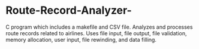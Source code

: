 # Route-Record-Analyzer-
C program which includes a makefile and CSV file. Analyzes and processes route records related to airlines. Uses file input, file output, file validation, memory allocation, user input, file rewinding, and data filling. 